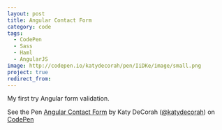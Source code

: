 ```yaml
---
layout: post
title: Angular Contact Form
category: code
tags: 
  - CodePen
  - Sass
  - Haml
  - AngularJS
image: http://codepen.io/katydecorah/pen/IiDKe/image/small.png
project: true
redirect_from: 
---
```



My first try Angular form validation.

<p data-height="550" data-theme-id="97" data-slug-hash="IiDKe" data-user="katydecorah" data-default-tab="result" class='codepen'>See the Pen <a href='http://codepen.io/katydecorah/pen/IiDKe'>Angular Contact Form</a> by Katy DeCorah (<a href='http://codepen.io/katydecorah'>@katydecorah</a>) on <a href='http://codepen.io'>CodePen</a></p>
